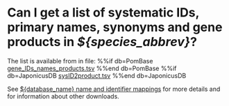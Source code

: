 # Can I get a list of systematic IDs, primary names, synonyms and gene products in *${species_abbrev}*?
<!-- pombase_categories: Genome statistics and lists -->

The list is available from in file:
%%if db=PomBase
[gene_IDs_names_products.tsv](/latest_release/gene_names_and_identifiers)
%%end db=PomBase
%%if db=JaponicusDB
[sysID2product.tsv](${base_url}/data/names_and_identifiers/sysID2product.tsv)
%%end db=JaponicusDB

See [${database_name} name and identifier mappings](/downloads/names-and-identifiers)
for more details and for information about other downloads.

